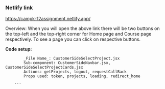 ### Netlify link ###

https://campk-12assignment.netlify.app/

Overview: 
        When you will open the above link there will be two buttons on the top-left and the top-right corner for Home page and Course page respectively. To see a page you can click on respective buttons.


**Code setup:**
```
        _File Name_: CustomerSideSelectProject.jsx
        Sub-component: CustomerSideNavbar.jsx, CustomerSideSelectProjectCards.jsx
        Actions: getProjects, logout, requestCallBack
        Props used: token, projects, loading, redirect_home

    ```